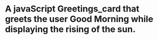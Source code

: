 #  A javaScript Greetings_card that greets the user Good Morning while displaying  the  rising of the sun.
